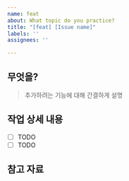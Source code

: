 ```yaml
---
name: feat
about: What topic do you practice?
title: "[feat] [Issue name]"
labels: ''
assignees: ''

---
```


## 무엇을?
> 추가하려는 기능에 대해 간결하게 설명

## 작업 상세 내용

- [ ] TODO
- [ ] TODO

## 참고 자료